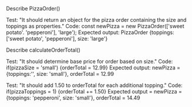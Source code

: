 Describe PizzaOrder()

Test: "It should return an object for the pizza order containing the size and toppings as properties."
Code: const newPizza = new PizzaOrder(['sweet potato'. 'pepperoni'], 'large');
Expected output: PizzaOrder {toppings: ['sweet potato', 'pepperoni'], size: 'large'}


Describe calculateOrderTotal()

Test: "It should determine base price for order based on size."
Code: if(pizzaSize = 'small') {orderTotal = 12.99}
Expected output: newPizza = {toppings:'', size: 'small'}, orderTotal = 12.99

Test: "It should add 1.50 to orderTotal for each additional topping."
Code: if(pizzaToppings = 1) {orderTotal += 1.50}
Expected output = newPizza = {toppings: 'pepperoni', size: 'small'}, orderTotal = 14.49